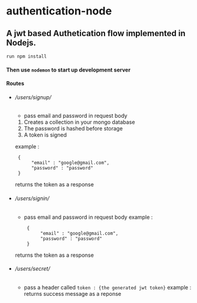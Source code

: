 # authentication-node
## A jwt based Authetication flow implemented in Nodejs.  
```run npm install ``` 
#### Then use ```nodemon``` to start up development server 

#### Routes
  - ###### /users/signup/
    - pass email and password in request body
    1. Creates a collection in your mongo database 
    2. The password is hashed before storage 
    3. A token is signed 
      
      example : 
      ```
       {
            "email" : "google@gmail.com",
            "password" : "password"
       }
      ```
     returns the token as a response

  - ###### /users/signin/
    - pass email and password in request body
      example : 
      ```
       {
            "email" : "google@gmail.com",
            "password" : "password"
       }
      ```
     returns the token as a response

  - ###### /users/secret/
    - pass a  header called ```token : {the generated jwt token}```
     example : 
     returns success message as a reponse 
